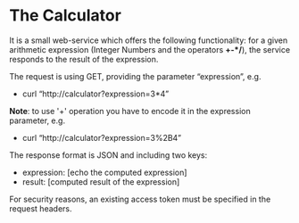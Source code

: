 # The Calculator

It is a small web-service which offers the following functionality: for a given arithmetic expression (Integer Numbers and the operators **+-*/**), the service responds to the result of the expression.

The request is using GET, providing the parameter “expression”, e.g.
* curl “http://calculator?expression=3*4”

**Note**: to use '+' operation you have to encode it in the expression parameter, e.g.
* curl “http://calculator?expression=3%2B4”

The response format is JSON and including two keys:

* expression: [echo the computed expression]
* result: [computed result of the expression]

For security reasons, an existing access token must be specified in the request headers.
